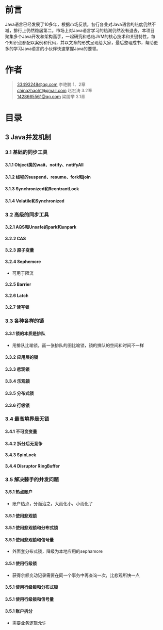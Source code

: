 # 前言

Java语言已经发展了10多年，根据市场反馈，各行各业对Java语言的热度仍然不减，排行上仍然稳居第二，市场上对Java语言学习的热潮仍然没有退去，本项目聚集多个Java开发和架构高手，一起研究和总结JVM的核心技术和关键特性，每个知识点都配以案例和代码，并以文章的形式呈现给大家，最后整理成书，帮助更多的学习Java语言的小伙伴快速掌握Java的要领。

# 作者

> 33493248@qq.com 李艳鹏 1、2章			
> chinazhaoht@gmail.com 赵宏涛 3.2章	
> 1428665561@qq.com 梁朋举 3.1章		

# 目录

## 3 Java并发机制

### 3.1 基础的同步工具

#### 3.1.1 Object类的wait、notify、notifyAll
#### 3.1.2 线程的suspend、resume、fork和join
#### 3.1.3 Synchronized和ReentrantLock
#### 3.1.4 Volatile和Synchronized

### 3.2 高级的同步工具

#### 3.2.1 AQS和Unsafe的park和unpark
#### 3.2.2 CAS
#### 3.2.3 原子变量
#### 3.2.4 Sephemore
- 可用于限流

#### 3.2.5 Barrier
#### 3.2.6 Latch
#### 3.2.7 读写锁

### 3.3 各种各样的锁

#### 3.3.1 锁的本质是排队
- 用排队比喻锁，画一张排队的图比喻锁，锁的排队的空间和时间不一样 

#### 3.3.2 应用层的锁
#### 3.3.3 悲观锁
#### 3.3.4 乐观锁
#### 3.3.5 分布式锁
#### 3.3.6 行级锁

### 3.4 最高境界是无锁

#### 3.4.1 不可变变量
#### 3.4.2 拆分后无竞争
#### 3.4.3 SpinLock
#### 3.4.4 Disruptor RingBuffer

### 3.5 解决棘手的并发问题

#### 3.5.1 热点账户
- 账户热点，分而治之，大而化小，小而化了

#### 3.5.1 使用悲观锁
#### 3.5.1 使用悲观锁和分布式锁
#### 3.5.1 使用悲观锁和信号量
- 外面套分布式锁，降级为本地应用的sephamore

#### 3.5.1 使用行级锁
- 获得余额变动记录需要在同一个事务中再查询一次，比悲观所快一点

#### 3.5.1 使用行级锁和分布式锁
#### 3.5.1 使用行级锁和信号量
#### 3.5.1 账户拆分
- 需要业务逻辑允许

